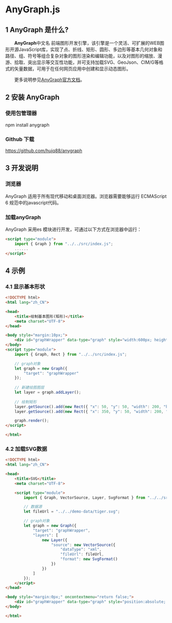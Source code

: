 # AnyGraph.js

## 1 AnyGraph 是什么?

&emsp;&emsp;**AnyGraph**中文名 前端图形开发引擎，该引擎是一个灵活、可扩展的WEB图形开源JavaScript库，实现了点、折线、矩形、圆形、多边形等基本几何对象和路径、组、符号等组合复杂对象的图形渲染和编辑功能，以及对图形的缩放、漫游、拾取、突出显示等交互性功能，并可支持加载SVG、GeoJson、CIM/G等格式的矢量数据，可用于在任何网页应用中创建和显示动态图形。

&emsp;&emsp;更多说明参见[AnyGraph官方文档](https://www.graphanywhere.com/anygraph/)。

## 2 安装 AnyGraph

### 使用包管理器

npm install anygraph

### Github 下载

https://github.com/hujq88/anygraph


## 3 开发说明

### 浏览器

AnyGraph 适用于所有现代移动和桌面浏览器。浏览器需要能够运行 ECMAScript 6 规范中的javascript代码。

### 加载anyGraph

AnyGraph 采用es 模块进行开发，可通过以下方式在浏览器中运行：

``` html
<script type="module">
    import { Graph } from "../../src/index.js";
    ......
</script>
```

## 4 示例

### 4.1 显示基本形状

``` html
<!DOCTYPE html>
<html lang="zh_CN">

<head>
    <title>绘制基本图形(矩形)</title>
    <meta charset="UTF-8">
</head>

<body style="margin:10px;">
    <div id="graphWrapper" data-type="graph" style="width:600px; height:200px; border:solid 1px #CCC;"></div>
</body>
<script type="module">
    import { Graph, Rect } from "../../src/index.js";

    // graph对象
    let graph = new Graph({
        "target": "graphWrapper"
    });
    
    // 新建绘图图层
    let layer = graph.addLayer();
    
    // 绘制矩形
    layer.getSource().add(new Rect({ "x": 50, "y": 50, "width": 200, "height": 100, "style":{"lineWidth":4 , "color":"blue"} }));
    layer.getSource().add(new Rect({ "x": 350, "y": 50, "width": 200, "height": 100, "rx":10, "ry":10, "style":{ "fillColor" : "#9FFFFF", "fillStyle":1, "lineWidth":4 , "color":"red" } }));

    graph.render();
</script>

</html>

```

### 4.2 加载SVG数据

``` html
<!DOCTYPE html>
<html lang="zh_CN">

<head>
    <title>SVG</title>
    <meta charset="UTF-8">

    <script type="module">
        import { Graph, VectorSource, Layer, SvgFormat } from "../../src/index.js";

        // 数据源
        let fileUrl = "../../demo-data/tiger.svg";

        // graph对象
        let graph = new Graph({
            "target": "graphWrapper",
            "layers": [
                new Layer({
                    "source": new VectorSource({
                        "dataType": "xml",
                        "fileUrl": fileUrl,
                        "format": new SvgFormat()
                    })
                })
            ]
        });
    </script>
</head>

<body style="margin:0px;" oncontextmenu="return false;">
    <div id="graphWrapper" data-type="graph" style="position:absolute; width:100%; height:100%; border:solid 0px #CCC;"></div>
</body>

</html>
```

